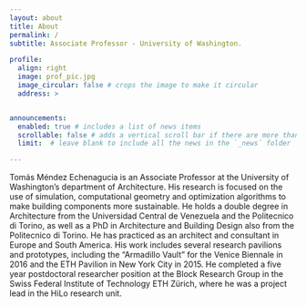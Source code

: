 ```yaml
---
layout: about
title: About
permalink: /
subtitle: Associate Professor - University of Washington.

profile:
  align: right
  image: prof_pic.jpg
  image_circular: false # crops the image to make it circular
  address: >


announcements:
  enabled: true # includes a list of news items
  scrollable: false # adds a vertical scroll bar if there are more than 3 news items
  limit:  # leave blank to include all the news in the `_news` folder

---
```


Tomás Méndez Echenagucia is an Associate Professor at the University of Washington’s department of Architecture. His research is focused on the use of simulation, computational geometry and optimization algorithms to make building components more sustainable. He holds a double degree in Architecture from the Universidad Central de Venezuela and the Politecnico di Torino, as well as a PhD in Architecture and Building Design also from the Politecnico di Torino. He has practiced as an architect and consultant in Europe and South America. His work includes several research pavilions and prototypes, including the “Armadillo Vault” for the Venice Biennale in 2016 and the ETH Pavilion in New York City in 2015. He completed a five year postdoctoral researcher position at the Block Research Group in the Swiss Federal Institute of Technology ETH Zürich, where he was a project lead in the HiLo research unit.